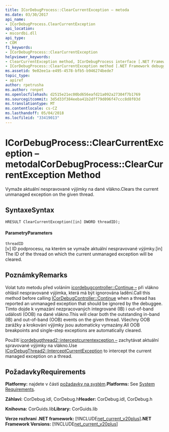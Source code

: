 ```yaml
---
title: ICorDebugProcess::ClearCurrentException – metoda
ms.date: 03/30/2017
api_name:
- ICorDebugProcess.ClearCurrentException
api_location:
- mscordbi.dll
api_type:
- COM
f1_keywords:
- ICorDebugProcess::ClearCurrentException
helpviewer_keywords:
- ClearCurrentException method, ICorDebugProcess interface [.NET Framework debugging]
- ICorDebugProcess::ClearCurrentException method [.NET Framework debugging]
ms.assetid: 9e02ee1a-e495-4578-bfb5-b946274bede7
topic_type:
- apiref
author: rpetrusha
ms.author: ronpet
ms.openlocfilehash: d2515e21ec00bd656eafd21a092a27304f7b1769
ms.sourcegitcommit: 3d5d33f384eeba41b2dff79d096f47ccc8d8f03d
ms.translationtype: MT
ms.contentlocale: cs-CZ
ms.lasthandoff: 05/04/2018
ms.locfileid: "33419013"
---
```

# <a name="icordebugprocessclearcurrentexception-method"></a><span data-ttu-id="2f168-102">ICorDebugProcess::ClearCurrentException – metoda</span><span class="sxs-lookup"><span data-stu-id="2f168-102">ICorDebugProcess::ClearCurrentException Method</span></span>
<span data-ttu-id="2f168-103">Vymaže aktuální nespravované výjimky na dané vlákno.</span><span class="sxs-lookup"><span data-stu-id="2f168-103">Clears the current unmanaged exception on the given thread.</span></span>  
  
## <a name="syntax"></a><span data-ttu-id="2f168-104">Syntaxe</span><span class="sxs-lookup"><span data-stu-id="2f168-104">Syntax</span></span>  
  
```  
HRESULT ClearCurrentException([in] DWORD threadID);  
```  
  
#### <a name="parameters"></a><span data-ttu-id="2f168-105">Parametry</span><span class="sxs-lookup"><span data-stu-id="2f168-105">Parameters</span></span>  
 `threadID`  
 <span data-ttu-id="2f168-106">[v] ID podprocesu, na kterém se vymaže aktuální nespravované výjimky.</span><span class="sxs-lookup"><span data-stu-id="2f168-106">[in] The ID of the thread on which the current unmanaged exception will be cleared.</span></span>  
  
## <a name="remarks"></a><span data-ttu-id="2f168-107">Poznámky</span><span class="sxs-lookup"><span data-stu-id="2f168-107">Remarks</span></span>  
 <span data-ttu-id="2f168-108">Volat tuto metodu před voláním [icordebugcontroller::Continue –](../../../../docs/framework/unmanaged-api/debugging/icordebugcontroller-continue-method.md) při vlákno ohlásil nespravované výjimka, která má být ignorována ladění.</span><span class="sxs-lookup"><span data-stu-id="2f168-108">Call this method before calling [ICorDebugController::Continue](../../../../docs/framework/unmanaged-api/debugging/icordebugcontroller-continue-method.md) when a thread has reported an unmanaged exception that should be ignored by the debuggee.</span></span> <span data-ttu-id="2f168-109">Tímto dojde k vymazání nezpracovaných integrované (IB) i out-of-band události (OOB) na dané vlákno.</span><span class="sxs-lookup"><span data-stu-id="2f168-109">This will clear both the outstanding in-band (IB) and out-of-band (OOB) events on the given thread.</span></span> <span data-ttu-id="2f168-110">Všechny OOB zarážky a krokování výjimky jsou automaticky vymazány.</span><span class="sxs-lookup"><span data-stu-id="2f168-110">All OOB breakpoints and single-step exceptions are automatically cleared.</span></span>  
  
 <span data-ttu-id="2f168-111">Použití [icordebugthread2::interceptcurrentexception –](../../../../docs/framework/unmanaged-api/debugging/icordebugthread2-interceptcurrentexception-method.md) zachytávat aktuální spravované výjimky na vlákno.</span><span class="sxs-lookup"><span data-stu-id="2f168-111">Use [ICorDebugThread2::InterceptCurrentException](../../../../docs/framework/unmanaged-api/debugging/icordebugthread2-interceptcurrentexception-method.md) to intercept the current managed exception on a thread.</span></span>  
  
## <a name="requirements"></a><span data-ttu-id="2f168-112">Požadavky</span><span class="sxs-lookup"><span data-stu-id="2f168-112">Requirements</span></span>  
 <span data-ttu-id="2f168-113">**Platformy:** najdete v části [požadavky na systém](../../../../docs/framework/get-started/system-requirements.md).</span><span class="sxs-lookup"><span data-stu-id="2f168-113">**Platforms:** See [System Requirements](../../../../docs/framework/get-started/system-requirements.md).</span></span>  
  
 <span data-ttu-id="2f168-114">**Záhlaví:** CorDebug.idl, CorDebug.h</span><span class="sxs-lookup"><span data-stu-id="2f168-114">**Header:** CorDebug.idl, CorDebug.h</span></span>  
  
 <span data-ttu-id="2f168-115">**Knihovna:** CorGuids.lib</span><span class="sxs-lookup"><span data-stu-id="2f168-115">**Library:** CorGuids.lib</span></span>  
  
 <span data-ttu-id="2f168-116">**Verze rozhraní .NET framework:** [!INCLUDE[net_current_v20plus](../../../../includes/net-current-v20plus-md.md)]</span><span class="sxs-lookup"><span data-stu-id="2f168-116">**.NET Framework Versions:** [!INCLUDE[net_current_v20plus](../../../../includes/net-current-v20plus-md.md)]</span></span>
